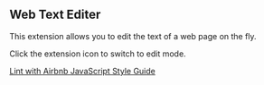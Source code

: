 ## Web Text Editer

This extension allows you to edit the text of a web page on the fly.

Click the extension icon to switch to edit mode.

[Lint with Airbnb JavaScript Style Guide](https://github.com/airbnb/javascript)

